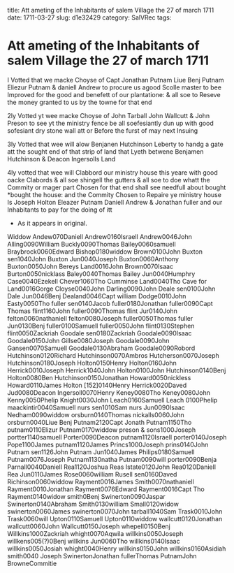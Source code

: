 title: Att ameting of the Inhabitants of salem Village the 27 of march 1711
date: 1711-03-27
slug: d1e32429
category: SalVRec
tags: 


<div markdown class="doc" id="d1e32429">


# Att ameting of the Inhabitants of salem Village the 27 of march 1711 

I Votted that we macke Choyse of Capt Jonathan Putnam Liue Benj Putnam Eliezur Putnam & daniell Andrew to procure us agood Scolle master to bee Improved for the good and benefett of our plantatione: & all soe to Reseve the money granted to us by the towne for that end

2ly Votted yt wee macke Choyse of John Tarball John Wallcutt & John Preson to see yt the ministry fence be all soefesiantly dun up with good sofesiant dry stone wall att or Before the furst of may next Insuing

3ly Votted that wee will alow Benjanen Hutchinson Leberty to handg a gate att the sought end of that strip of land that Lyeth betwene Benjamen Hutchinson & Deacon Ingersolls Land

4ly votted that wee will Clabbord our ministry house this yeare with good oacke Clabords & all soe shingell the gutters & all soe to doe whatt the Commity or mager part Chosen for that end shall see needfull about bought *bought the house: and the Commity Chosen to Repaire ye ministry house Is Joseph Holton Eleazer Putnam Daniell Andrew & Jonathan fuller and our Inhabitants to pay for the doing of itt

* As it appears in original.

Widdow Andew070Daniell Andrew0160Israell Andrew0046John Alling0090William Buckly0090Thomas Bailey0060samuell Braybrock0060Edward Bishop0180widdow Brown0100John Buxton sen1040John Buxton Jun0040Joseph Buxton0060Anthony Buxton0050John Bereys Land0016John Brown0070Isaac Burton0050nicklass Baley0040Thomas Bailey Jun0040Humphry Case0040Ezekell Chever1060Tho Cumminse Land0040Tho Cave for Land0016Gorge Cloyse0040John Darling0090John Deale sen0100John Dale Jun0046Benj Dealand0046Capt william Dodge0010John Easty0050Tho fuller sen0140Jacob fuller0180Jonathan fuller0090Capt Thomas flint1160John fuller0090Thomas flint Jur0140John felton0060nathaniell felton0080Joseph fuller0050Thomas fuller Jun0130Benj fuller0100Samuell fuller0050John flint0130Stephen flint0050Zackriah Goodale sen0180Zackriah Goodale0090Isaac Goodale0150John Gillse0080Joseph Goodale0090John Gansen0070Samuell Goodale0130Abraham Goodale0090Robord Hutchinson0120Richard Hutchinson0070Ambros Hutcherson0070Joseph Hutchinson0180Joseph Holton0150Henry Holton0160John Herrick0010Joseph Herrick1040John Holton0100John Hutchinson0140Benj Holton0080Ben Hutchinson0150Jonathan Howard0050nickless Howard0110James Holton [152]0140Henry Herrick0020Daved Jud0080Deacon Ingersoll0070Henry Keney0080Tho Keney0080John Kenny0050Phelip Knight0030John Leach0160Samuell Leach 0100Phelip maackintir0040Samuell nurs sen1010Sam nurs Jun0090Isaac Nedham0090widdow orsburn0140Thomas nickalls0060John orsburn0040Liue Benj Putnam2120Capt Jonath Putnam1150Tho putnam0110Elizur Putnam0170widdow preson & sons1000Joseph portter1140samuell Porter0090Deacon putnam1120Israell porter0140Joseph Pope1100James putnam1120James Princs1000Joseph prins0140John Putnam sen1126John Putnam Jun1040James Philips0180Samuell Putnam0076Joseph Putnam1130natha Putnam0090will porter0090Benja Parnall0040Daniell Rea1120Joshua Reas Istate0120John Rea0120Daniell Rea Jun0110James Rose0060william Rusell sen0160Daved Richinson0060widdow Rayment0016James Smith0070nathaniell Rayment0010Jonathan Rayment0076Edward Rayment0016Capt Tho Rayment0140widow smith0Benj Swinerton0090Jaspar Swinerton0140Abraham Smith0130william Small0120widow swinerton0060James swinerton0070John tarball1040Sam Trask0010John Trask0060will Upton0110Samuell Upton0110widdow wallcutt0120Jonathan wallcutt0060John Wallcutt0150Joseph whepell0150Benj Willkins1000Zackriah whight0070Aqwila willkins0050Joseph willkens005(?)0Benj willkins Jun0060Tho willkins0140Isaac willkins0050Josiah whight0040Henry willkins0150John willkins0160Asidiah smith0040 Joseph SwinertonJonathan fullerThomas PutnamJohn BrowneCommitie
</div>